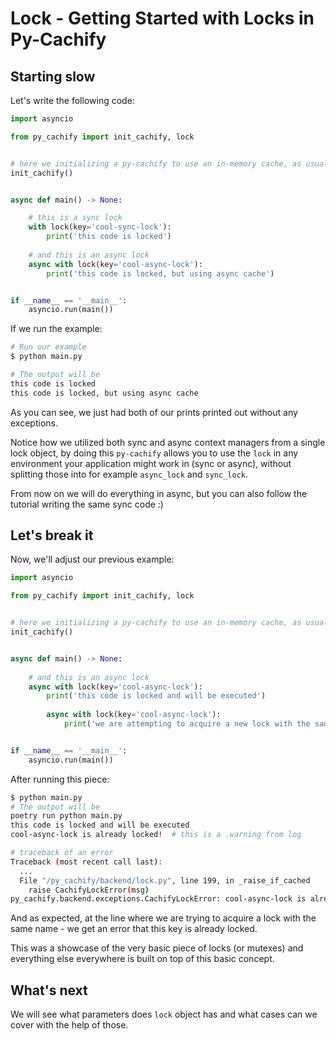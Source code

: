 # Lock - Getting Started with Locks in Py-Cachify

## Starting slow

Let's write the following code:

```python
import asyncio

from py_cachify import init_cachify, lock


# here we initializing a py-cachify to use an in-memory cache, as usual
init_cachify()


async def main() -> None:

    # this is a sync lock
    with lock(key='cool-sync-lock'):
        print('this code is locked')
    
    # and this is an async lock
    async with lock(key='cool-async-lock'):
        print('this code is locked, but using async cache')


if __name__ == '__main__':
    asyncio.run(main())
```

If we run the example:

<!-- termynal -->
```bash
# Run our example
$ python main.py

# The output will be
this code is locked
this code is locked, but using async cache
```

As you can see, we just had both of our prints printed out without any exceptions.

Notice how we utilized both sync and async context managers from a single lock object,
by doing this `py-cachify` allows you to use the `lock` in any environment your application might work in (sync or async),
without splitting those into for example `async_lock` and `sync_lock`.

From now on we will do everything in async, but you can also follow the tutorial writing the same sync code :)

## Let's break it


Now, we'll adjust our previous example:

```python
import asyncio

from py_cachify import init_cachify, lock


# here we initializing a py-cachify to use an in-memory cache, as usual
init_cachify()


async def main() -> None:
    
    # and this is an async lock
    async with lock(key='cool-async-lock'):
        print('this code is locked and will be executed')
        
        async with lock(key='cool-async-lock'):
            print('we are attempting to acquire a new lock with the same key and will not make it to this print')


if __name__ == '__main__':
    asyncio.run(main())
```

After running this piece:

<!-- termynal -->
```bash
$ python main.py
# The output will be
poetry run python main.py
this code is locked and will be executed
cool-async-lock is already locked!  # this is a .warning from log

# traceback of an error
Traceback (most recent call last):
  ...
  File "/py_cachify/backend/lock.py", line 199, in _raise_if_cached
    raise CachifyLockError(msg)
py_cachify.backend.exceptions.CachifyLockError: cool-async-lock is already locked!
```

And as expected, at the line where we are trying to acquire a lock with the same name - we get an error that this key is already locked.

This was a showcase of the very basic piece of locks (or mutexes) and everything else everywhere is built on top of this basic concept.

## What's next

We will see what parameters does `lock` object has and what cases can we cover with the help of those.